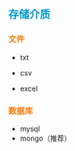 ## <font color="#0099CC">存储介质</font>

### <font color="#F77A0B">文件</font>

- txt 

- csv 

- excel

### <font color="#F77A0B">数据库</font>

- mysql
- mongo（推荐）